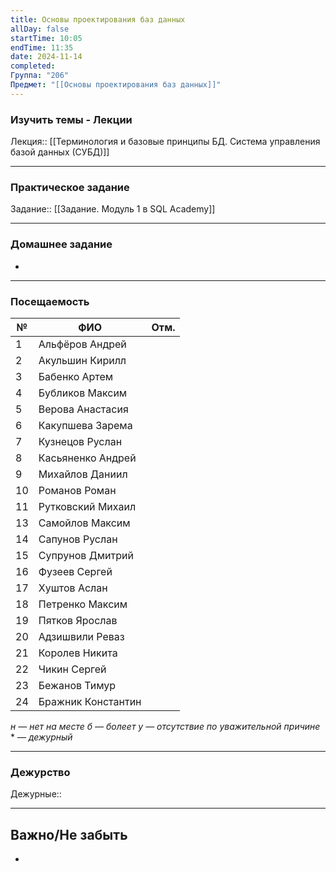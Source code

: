 ```yaml
---
title: Основы проектирования баз данных
allDay: false
startTime: 10:05
endTime: 11:35
date: 2024-11-14
completed: 
Группа: "206"
Предмет: "[[Основы проектирования баз данных]]"
---
```

### Изучить темы - Лекции

Лекция:: [[Терминология и базовые принципы БД. Система управления базой данных (СУБД)]]

---
### Практическое задание

Задание:: [[Задание. Модуль 1 в SQL Academy]]

---
### Домашнее задание

- 

---
### Посещаемость

| №   | ФИО                | Отм. |
| --- | ------------------ | :--: |
| 1   | Альфёров Андрей    |      |
| 2   | Акульшин Кирилл    |      |
| 3   | Бабенко Артем      |      |
| 4   | Бубликов Максим    |      |
| 5   | Верова Анастасия   |      |
| 6   | Какупшева Зарема   |      |
| 7   | Кузнецов Руслан    |      |
| 8   | Касьяненко Андрей  |      |
| 9   | Михайлов Даниил    |      |
| 10  | Романов Роман      |      |
| 11  | Рутковский Михаил  |      |
| 13  | Самойлов Максим    |      |
| 14  | Сапунов Руслан     |      |
| 15  | Супрунов Дмитрий   |      |
| 16  | Фузеев Сергей      |      |
| 17  | Хуштов Аслан       |      |
| 18  | Петренко Максим    |      |
| 19  | Пятков Ярослав     |      |
| 20  | Адзишвили Реваз    |      |
| 21  | Королев Никита     |      |
| 22  | Чикин Сергей       |      |
| 23  | Бежанов Тимур      |      |
| 24  | Бражник Константин |      |
*н — нет на месте
б — болеет
у — отсутствие по уважительной причине*
\* — *дежурный*

---
### Дежурство

Дежурные:: 

---
## Важно/Не забыть

- 